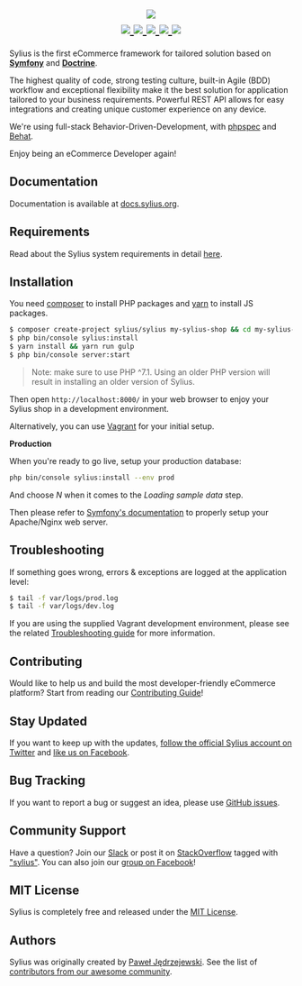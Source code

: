 <h1 align="center">
    <a href="http://sylius.org" target="_blank">
        <img src="http://demo.sylius.org/assets/shop/img/logo.png" />
    </a>
    <br />
    <a href="https://packagist.org/packages/sylius/sylius" title="License" target="_blank">
        <img src="https://img.shields.io/packagist/l/Sylius/Sylius.svg" />
    </a>
    <a href="https://packagist.org/packages/sylius/sylius" title="Version" target="_blank">
        <img src="https://img.shields.io/packagist/v/Sylius/Sylius.svg" />
    </a>
    <a href="http://travis-ci.org/Sylius/Sylius" title="Build status" target="_blank">
        <img src="https://img.shields.io/travis/Sylius/Sylius/master.svg" />
    </a>
    <a href="https://scrutinizer-ci.com/g/Sylius/Sylius/" title="Scrutinizer" target="_blank">
        <img src="https://img.shields.io/scrutinizer/g/Sylius/Sylius.svg" />
    </a>
    <a href="https://packagist.org/packages/sylius/sylius" title="Total Downloads" target="_blank">
        <img src="https://poser.pugx.org/sylius/sylius/downloads" />
    </a>
</h1>

Sylius is the first eCommerce framework for tailored solution based on [**Symfony**](http://symfony.com) and [**Doctrine**](http://doctrine-project.org). 

The highest quality of code, strong testing culture, built-in Agile (BDD) workflow and exceptional flexibility make it the best solution for application tailored to your business requirements. 
Powerful REST API allows for easy integrations and creating unique customer experience on any device.

We're using full-stack Behavior-Driven-Development, with [phpspec](http://phpspec.net) and [Behat](http://behat.org).

Enjoy being an eCommerce Developer again!

Documentation
-------------

Documentation is available at [docs.sylius.org](http://docs.sylius.org).

Requirements
------------

Read about the Sylius system requirements in detail [here](http://docs.sylius.org/en/latest/book/installation/requirements.html).

Installation
------------

You need [composer](https://getcomposer.org/doc/00-intro.md#installation-linux-unix-osx) to install PHP packages and [yarn](https://yarnpkg.com/lang/en/docs/install/) to install JS packages.

```bash
$ composer create-project sylius/sylius my-sylius-shop && cd my-sylius-shop
$ php bin/console sylius:install
$ yarn install && yarn run gulp
$ php bin/console server:start
```

> Note: make sure to use PHP ^7.1. Using an older PHP version will result in installing an older version of Sylius.

Then open `http://localhost:8000/` in your web browser to enjoy your Sylius shop in a development environment.

Alternatively, you can use [Vagrant](http://docs.sylius.org/en/latest/book/installation/vagrant_installation.html) for your initial setup.

**Production**

When you're ready to go live, setup your production database:

```bash
php bin/console sylius:install --env prod
```

And choose _N_ when it comes to the _Loading sample data_ step.

Then please refer to [Symfony's documentation](https://symfony.com/doc/current/setup/web_server_configuration.html) to properly setup your Apache/Nginx web server.


Troubleshooting
---------------

If something goes wrong, errors & exceptions are logged at the application level:

```bash
$ tail -f var/logs/prod.log
$ tail -f var/logs/dev.log
```

If you are using the supplied Vagrant development environment, please see the related [Troubleshooting guide](http://github.com/Sylius/Vagrant/README.md#Troubleshooting) for more information.

Contributing
------------

Would like to help us and build the most developer-friendly eCommerce platform? Start from reading our [Contributing Guide](http://docs.sylius.org/en/latest/contributing/index.html)!

Stay Updated
------------

If you want to keep up with the updates, [follow the official Sylius account on Twitter](http://twitter.com/Sylius) and [like us on Facebook](https://www.facebook.com/SyliusEcommerce/).

Bug Tracking
------------

If you want to report a bug or suggest an idea, please use [GitHub issues](https://github.com/Sylius/Sylius/issues).

Community Support
-----------------

Have a question? Join our [Slack](http://sylius.org/slack) or post it on [StackOverflow](http://stackoverflow.com) tagged with ["sylius"](https://stackoverflow.com/questions/tagged/sylius). You can also join our [group on Facebook](https://www.facebook.com/groups/sylius/)!

MIT License
-----------

Sylius is completely free and released under the [MIT License](https://github.com/Sylius/Sylius/blob/master/LICENSE).

Authors
-------

Sylius was originally created by [Paweł Jędrzejewski](http://pjedrzejewski.com).
See the list of [contributors from our awesome community](https://github.com/Sylius/Sylius/contributors).
